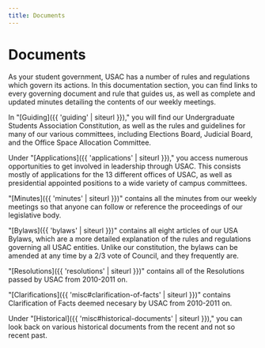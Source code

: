 ```yaml
---
title: Documents
---
```


# Documents

As your student government, USAC has a number of rules and regulations which govern its actions. In this documentation section, you can find links to every governing document and rule that guides us, as well as complete and updated minutes detailing the contents of our weekly meetings.

In "[Guiding]({{ 'guiding' | siteurl }})," you will find our Undergraduate Students Association Constitution, as well as the rules and guidelines for many of our various committees, including Elections Board, Judicial Board, and the Office Space Allocation Committee.

Under "[Applications]({{ 'applications' | siteurl }})," you access numerous opportunities to get involved in leadership through USAC. This consists mostly of applications for the 13 different offices of USAC, as well as presidential appointed positions to a wide variety of campus committees.

"[Minutes]({{ 'minutes' | siteurl }})" contains all the minutes from our weekly meetings so that anyone can follow or reference the proceedings of our legislative body.

"[Bylaws]({{ 'bylaws' | siteurl }})" contains all eight articles of our USA Bylaws, which are a more detailed explanation of the rules and regulations governing all USAC entities. Unlike our constitution, the bylaws can be amended at any time by a 2/3 vote of Council, and they frequently are.

"[Resolutions]({{ 'resolutions' | siteurl }})" contains all of the Resolutions passed by USAC from 2010-2011 on.

"[Clarifications]({{ 'misc#clarification-of-facts' | siteurl }})" contains Clarification of Facts deemed necesary by USAC from 2010-2011 on.

Under "[Historical]({{ 'misc#historical-documents' | siteurl }})," you can look back on various historical documents from the recent and not so recent past.
